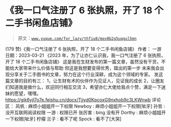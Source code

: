 # 《我一口气注册了 6 张执照，开了 18 个二手书闲鱼店铺》

> 原文：[`www.yuque.com/for_lazy/thfiu8/mov8b2g5uqgul5mn`](https://www.yuque.com/for_lazy/thfiu8/mov8b2g5uqgul5mn)

<ne-h2 id="503a25eb" data-lake-id="503a25eb"><ne-heading-ext><ne-heading-anchor></ne-heading-anchor><ne-heading-fold></ne-heading-fold></ne-heading-ext><ne-heading-content><ne-text id="u23d35d13">(179 赞)《我一口气注册了 6 张执照，开了 18 个二手书闲鱼店铺》</ne-text></ne-heading-content></ne-h2> <ne-p id="ud935354e" data-lake-id="ud935354e"><ne-text id="u3884dd4e">作者： 一游</ne-text></ne-p> <ne-p id="ua59bd1f1" data-lake-id="ua59bd1f1"><ne-text id="u3ea596de">日期：2023-03-21</ne-text></ne-p> <ne-p id="u8a9e30ea" data-lake-id="u8a9e30ea"><ne-text id="u62838a5f">《2023 年，为了让亦仁认识我，我一口气注册了 6 张执照，开了 18 个二手书闲鱼店铺》</ne-text></ne-p> <ne-p id="u85c74cc7" data-lake-id="u85c74cc7"><ne-text id="u809a988b">这是我在生财发布的第一篇文章，虽然没有干货，不能给大家带来什么价值与帮助</ne-text> <ne-text id="udc2237fa">但这是我想要变得优秀，踏出的第一步</ne-text></ne-p> <ne-p id="u5a43186e" data-lake-id="u5a43186e"><ne-text id="uec4c0143">未来我会出现分享关于二手图书的文章，努力在这个行业深耕，成为这个领域的专家。</ne-text> <ne-text id="u0dfb50bd">发这篇文章的目的有三：</ne-text> <ne-text id="u2cb2a24d">1，让生财有术的伙伴作为见证人，见证我的成长</ne-text> <ne-text id="ud77f22fe">2，让圈友们知道我是做什么，欢迎同行相互交流</ne-text> <ne-text id="uf449bd59">3，希望亦仁大佬给我点个赞，满足一下迷妹的愿望，嘿嘿。</ne-text></ne-p> <ne-p id="u1ace671e" data-lake-id="u1ace671e">[<ne-text id="u4c5bff60">https://gik6yjl7o7e.feishu.cn/docx/Tjjyd0KpcoxG9nxhob9c3LKWnwb</ne-text>](https://gik6yjl7o7e.feishu.cn/docx/Tjjyd0KpcoxG9nxhob9c3LKWnwb)</ne-p> <ne-hole id="u219f592d" data-lake-id="u219f592d"><ne-card data-card-name="hr" data-card-type="block" id="QgR7B" data-event-boundary="card"><ne-p id="u5e138a74" data-lake-id="u5e138a74"><ne-text id="u858d155c">评论区：</ne-text></ne-p> <ne-p id="u8a0d9f90" data-lake-id="u8a0d9f90"><ne-text id="ub455bc5e">风帆 : 麻烦小姐姐开一下权限</ne-text> <ne-text id="ub42bfe75">Newboy : 麻烦小姐姐开一下权限[呲牙]</ne-text> <ne-text id="ucfac2fcf">孙哲 : 没开互联网阅读权限</ne-text> <ne-text id="u7103368c">一游 : 权限已开</ne-text> <ne-text id="u6bceed82">张厉害 : bing 没有开</ne-text> <ne-text id="u953ad73b">Dorthy : 麻烦小姐姐开一下权限[呲牙]</ne-text> <ne-text id="u3f3a3485">柠檬 兰子 : 看不了呢</ne-text> <ne-text id="u871dd508">Spock : 看不了[大哭]</ne-text></ne-p></ne-card></ne-hole>